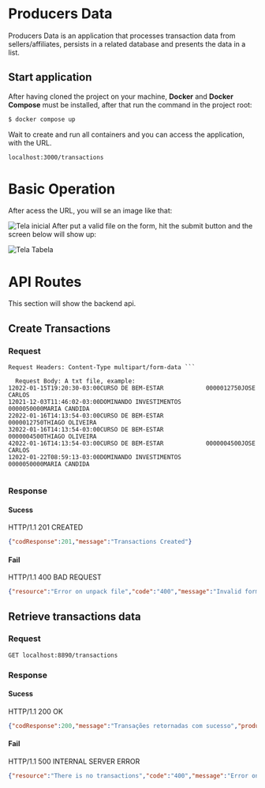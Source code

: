 
# Producers Data

Producers Data is an application that processes transaction data from sellers/affiliates, persists in a related database and presents the data in a list.

  ## Start application

After having cloned the project on your machine, **Docker** and **Docker Compose** must be installed, after that run the command in the project root:

```bash
$ docker compose up
```
Wait to create and run all containers and you can access the application, with the URL.
```bash
localhost:3000/transactions
```

# Basic Operation

After acess the URL, you will se an image like that:

![Tela inicial](https://drive.google.com/uc?export=view&id=1CTZVXMrCg6bSFsyR51BBaCojkO_PjBfX)
After put a valid file on the form, hit the submit button and the screen below will show up:

![Tela Tabela](https://drive.google.com/uc?export=view&id=1B4g_nwwokqssWS69w7kNrwhZdwst2yHR)





# API Routes 

  This section will show the backend api.

## Create Transactions

### Request  

```POST localhost:8890/transactions
Request Headers: Content-Type multipart/form-data ```

  Request Body: A txt file, example: 
12022-01-15T19:20:30-03:00CURSO DE BEM-ESTAR            0000012750JOSE CARLOS
12021-12-03T11:46:02-03:00DOMINANDO INVESTIMENTOS       0000050000MARIA CANDIDA
22022-01-16T14:13:54-03:00CURSO DE BEM-ESTAR            0000012750THIAGO OLIVEIRA
32022-01-16T14:13:54-03:00CURSO DE BEM-ESTAR            0000004500THIAGO OLIVEIRA
42022-01-16T14:13:54-03:00CURSO DE BEM-ESTAR            0000004500JOSE CARLOS
12022-01-22T08:59:13-03:00DOMINANDO INVESTIMENTOS       0000050000MARIA CANDIDA


```
  

### Response
  
#### Sucess
HTTP/1.1 201 CREATED

 ```json 
{"codResponse":201,"message":"Transactions Created"}
```

#### Fail
HTTP/1.1 400 BAD REQUEST

 ```json 
{"resource":"Error on unpack file","code":"400","message":"Invalid format file","idOperation":""}
```
  
 



## Retrieve transactions data

### Request  

```GET localhost:8890/transactions```  

### Response
  
#### Sucess
HTTP/1.1 200 OK

 ```json 
{"codResponse":200,"message":"Transações retornadas com sucesso","producers":[{"ID":36,"Name":"JOSE CARLOS","Transactions":[{"ID":101,"CreatedAt":"2022-10-22T00:00:00Z","UpdatedAt":"2022-10-22T00:00:00Z","DeletedAt":null,"TypeID":1,"Type":{"Type":1,"Description":"Venda produtor","Nature":"Entrada"},"Date":"2022-01-15T00:00:00Z","Product":"CURSO DE BEM-ESTAR","Value":127.5,"ProducerID":36},{"ID":102,"CreatedAt":"2022-10-22T00:00:00Z","UpdatedAt":"2022-10-22T00:00:00Z","DeletedAt":null,"TypeID":4,"Type":{"Type":4,"Description":"Comissão recebida","Nature":"Entrada"},"Date":"2022-01-16T00:00:00Z","Product":"CURSO DE BEM-ESTAR","Value":45,"ProducerID":36},{"ID":103,"CreatedAt":"2022-10-22T00:00:00Z","UpdatedAt":"2022-10-22T00:00:00Z","DeletedAt":null,"TypeID":1,"Type":{"Type":1,"Description":"Venda produtor","Nature":"Entrada"},"Date":"2022-03-01T00:0 ...
```

#### Fail
HTTP/1.1 500 INTERNAL SERVER ERROR

 ```json 
{"resource":"There is no transactions","code":"400","message":"Error on retrieve transactions","idOperation":""}
```
